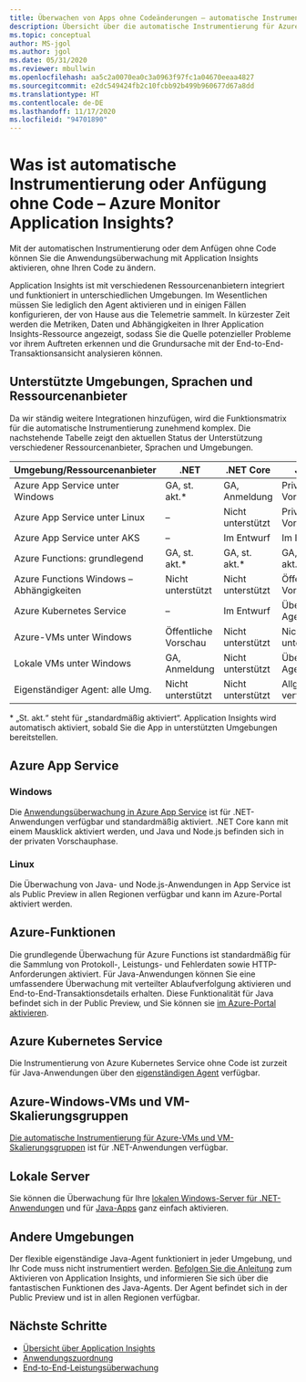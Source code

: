 ```yaml
---
title: Überwachen von Apps ohne Codeänderungen – automatische Instrumentierung für Azure Monitor Application Insights | Microsoft-Dokumentation
description: Übersicht über die automatische Instrumentierung für Azure Monitor Application Insights – Anwendungsleistungsverwaltung ohne Code
ms.topic: conceptual
author: MS-jgol
ms.author: jgol
ms.date: 05/31/2020
ms.reviewer: mbullwin
ms.openlocfilehash: aa5c2a0070ea0c3a0963f97fc1a04670eeaa4827
ms.sourcegitcommit: e2dc549424fb2c10fcbb92b499b960677d67a8dd
ms.translationtype: HT
ms.contentlocale: de-DE
ms.lasthandoff: 11/17/2020
ms.locfileid: "94701890"
---
```

# <a name="what-is-auto-instrumentation-or-codeless-attach---azure-monitor-application-insights"></a>Was ist automatische Instrumentierung oder Anfügung ohne Code – Azure Monitor Application Insights?

Mit der automatischen Instrumentierung oder dem Anfügen ohne Code können Sie die Anwendungsüberwachung mit Application Insights aktivieren, ohne Ihren Code zu ändern.  

Application Insights ist mit verschiedenen Ressourcenanbietern integriert und funktioniert in unterschiedlichen Umgebungen. Im Wesentlichen müssen Sie lediglich den Agent aktivieren und in einigen Fällen konfigurieren, der von Hause aus die Telemetrie sammelt. In kürzester Zeit werden die Metriken, Daten und Abhängigkeiten in Ihrer Application Insights-Ressource angezeigt, sodass Sie die Quelle potenzieller Probleme vor ihrem Auftreten erkennen und die Grundursache mit der End-to-End-Transaktionsansicht analysieren können.

## <a name="supported-environments-languages-and-resource-providers"></a>Unterstützte Umgebungen, Sprachen und Ressourcenanbieter

Da wir ständig weitere Integrationen hinzufügen, wird die Funktionsmatrix für die automatische Instrumentierung zunehmend komplex. Die nachstehende Tabelle zeigt den aktuellen Status der Unterstützung verschiedener Ressourcenanbieter, Sprachen und Umgebungen.

|Umgebung/Ressourcenanbieter          | .NET            | .NET Core       | Java            | Node.js         |
|---------------------------------------|-----------------|-----------------|-----------------|-----------------|
|Azure App Service unter Windows           | GA, st. akt.*       | GA, Anmeldung      | Private Vorschau | Private Vorschau |
|Azure App Service unter Linux             | –             | Nicht unterstützt   | Private Vorschau | Öffentliche Vorschau  |
|Azure App Service unter AKS               | –             | Im Entwurf       | Im Entwurf       | Im Entwurf       |
|Azure Functions: grundlegend                | GA, st. akt.*       | GA, st. akt.*       | GA, st. akt.*       | GA, st. akt.*       |
|Azure Functions Windows – Abhängigkeiten | Nicht unterstützt   | Nicht unterstützt   | Öffentliche Vorschau  | Nicht unterstützt   |
|Azure Kubernetes Service               | –             | Im Entwurf       | Über den-Agent   | Im Entwurf       |
|Azure-VMs unter Windows                      | Öffentliche Vorschau  | Nicht unterstützt   | Nicht unterstützt   | Nicht unterstützt   |
|Lokale VMs unter Windows                | GA, Anmeldung      | Nicht unterstützt   | Über den-Agent   | Nicht unterstützt   |
|Eigenständiger Agent: alle Umg.            | Nicht unterstützt   | Nicht unterstützt   | Allgemein verfügbar              | Nicht unterstützt   |

\* „St. akt.“ steht für „standardmäßig aktiviert“. Application Insights wird automatisch aktiviert, sobald Sie die App in unterstützten Umgebungen bereitstellen. 

## <a name="azure-app-service"></a>Azure App Service

### <a name="windows"></a>Windows

Die [Anwendungsüberwachung in Azure App Service](./azure-web-apps.md?tabs=net) ist für .NET-Anwendungen verfügbar und standardmäßig aktiviert. .NET Core kann mit einem Mausklick aktiviert werden, und Java und Node.js befinden sich in der privaten Vorschauphase.

### <a name="linux"></a>Linux 

Die Überwachung von Java- und Node.js-Anwendungen in App Service ist als Public Preview in allen Regionen verfügbar und kann im Azure-Portal aktiviert werden.

## <a name="azure-functions"></a>Azure-Funktionen

Die grundlegende Überwachung für Azure Functions ist standardmäßig für die Sammlung von Protokoll-, Leistungs- und Fehlerdaten sowie HTTP-Anforderungen aktiviert. Für Java-Anwendungen können Sie eine umfassendere Überwachung mit verteilter Ablaufverfolgung aktivieren und End-to-End-Transaktionsdetails erhalten. Diese Funktionalität für Java befindet sich in der Public Preview, und Sie können sie [im Azure-Portal aktivieren](./monitor-functions.md).

## <a name="azure-kubernetes-service"></a>Azure Kubernetes Service

Die Instrumentierung von Azure Kubernetes Service ohne Code ist zurzeit für Java-Anwendungen über den [eigenständigen Agent](./java-in-process-agent.md) verfügbar. 

## <a name="azure-windows-vms-and-virtual-machine-scale-set"></a>Azure-Windows-VMs und VM-Skalierungsgruppen

[Die automatische Instrumentierung für Azure-VMs und VM-Skalierungsgruppen](./azure-vm-vmss-apps.md) ist für .NET-Anwendungen verfügbar. 

## <a name="on-premises-servers"></a>Lokale Server
Sie können die Überwachung für Ihre [lokalen Windows-Server für .NET-Anwendungen](./status-monitor-v2-overview.md) und für [Java-Apps](./java-in-process-agent.md) ganz einfach aktivieren.

## <a name="other-environments"></a>Andere Umgebungen
Der flexible eigenständige Java-Agent funktioniert in jeder Umgebung, und Ihr Code muss nicht instrumentiert werden. [Befolgen Sie die Anleitung](./java-in-process-agent.md) zum Aktivieren von Application Insights, und informieren Sie sich über die fantastischen Funktionen des Java-Agents. Der Agent befindet sich in der Public Preview und ist in allen Regionen verfügbar. 

## <a name="next-steps"></a>Nächste Schritte

* [Übersicht über Application Insights](./app-insights-overview.md)
* [Anwendungszuordnung](./app-map.md)
* [End-to-End-Leistungsüberwachung](../learn/tutorial-performance.md)


